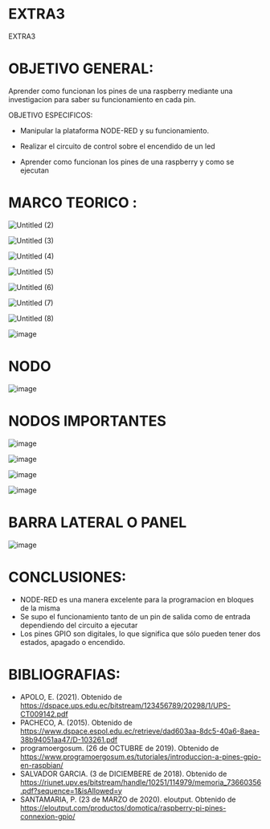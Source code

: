 # EXTRA3
EXTRA3

# OBJETIVO GENERAL:

Aprender como funcionan los pines de una raspberry mediante una investigacion para saber su funcionamiento en cada pin.

OBJETIVO ESPECIFICOS:

- Manipular la plataforma NODE-RED y su funcionamiento.

- Realizar el circuito de control sobre el encendido de un led 

- Aprender como funcionan los pines de una raspberry y como se ejecutan 

 # MARCO TEORICO :

![Untitled (2)](https://user-images.githubusercontent.com/93900233/157179482-474ccd89-c034-47da-adb5-b2c2bf34511a.jpg)

![Untitled (3)](https://user-images.githubusercontent.com/93900233/157184289-6c10361a-337c-45ba-88c1-b7601d32b793.jpg)

![Untitled (4)](https://user-images.githubusercontent.com/93900233/157184307-c5ea9406-a50a-4fdf-8434-0b8990f1863c.jpg)

![Untitled (5)](https://user-images.githubusercontent.com/93900233/157184328-e0bdea8a-fd21-42ff-85e2-890dd599cb87.jpg)

![Untitled (6)](https://user-images.githubusercontent.com/93900233/157184349-39a05c58-5b4f-4089-9441-c3d8c3486dff.jpg)

![Untitled (7)](https://user-images.githubusercontent.com/93900233/157185699-e1a91116-b170-4226-9b2d-3bd4919335ce.jpg)

![Untitled (8)](https://user-images.githubusercontent.com/93900233/157185743-5d6a2a57-3c8f-4d8c-a1b3-987d784b4518.jpg)

![image](https://user-images.githubusercontent.com/93900233/157245474-f43e88a5-8075-49f6-89dd-31854b13a957.png)

# NODO 

![image](https://user-images.githubusercontent.com/93900233/157249158-2b1fc843-9e0c-4af4-929c-096b58adff65.png)

# NODOS IMPORTANTES

![image](https://user-images.githubusercontent.com/93900233/157247944-08acbaf3-5dec-45d7-80fd-940e35f3a611.png)

![image](https://user-images.githubusercontent.com/93900233/157247995-c800c5bd-6e35-421a-a7b5-363825584df6.png)

![image](https://user-images.githubusercontent.com/93900233/157248079-7fc8d1d4-7cba-45c6-b156-c833c0b14a9e.png)

![image](https://user-images.githubusercontent.com/93900233/157248113-05c54226-c2c9-40c3-9b8f-cc4f04b8bf1f.png)

# BARRA LATERAL O PANEL

![image](https://user-images.githubusercontent.com/93900233/157250137-f7283da6-d5f4-4ade-be3e-2ba9d0e372ae.png)

# CONCLUSIONES:

-  NODE-RED es  una  manera  excelente  para la programacion en bloques de  la misma 
-  Se supo el funcionamiento tanto de un pin de salida  como de entrada dependiendo del circuito a ejecutar 
-  Los pines GPIO son digitales, lo que significa que sólo pueden tener dos estados, apagado o encendido.

# BIBLIOGRAFIAS:

- APOLO, E. (2021). Obtenido de https://dspace.ups.edu.ec/bitstream/123456789/20298/1/UPS-CT009142.pdf
- PACHECO, A. (2015). Obtenido de https://www.dspace.espol.edu.ec/retrieve/dad603aa-8dc5-40a6-8aea-38b94051aa47/D-103261.pdf
- programoergosum. (26 de OCTUBRE de 2019). Obtenido de https://www.programoergosum.es/tutoriales/introduccion-a-pines-gpio-en-raspbian/
- SALVADOR GARCIA. (3 de DICIEMBERE de 2018). Obtenido de https://riunet.upv.es/bitstream/handle/10251/114979/memoria_73660356.pdf?sequence=1&isAllowed=y
- SANTAMARIA, P. (23 de MARZO de 2020). eloutput. Obtenido de https://eloutput.com/productos/domotica/raspberry-pi-pines-connexion-gpio/



